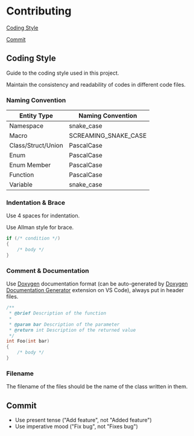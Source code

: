 # Contributing

[Coding Style](coding%20style)

[Commit](commit)

## Coding Style

Guide to the coding style used in this project.

Maintain the consistency and readability of codes in different code files.

### Naming Convention

| Entity Type        | Naming Convention    |
| ------------------ | -------------------- |
| Namespace          | snake_case           |
| Macro              | SCREAMING_SNAKE_CASE |
| Class/Struct/Union | PascalCase           |
| Enum               | PascalCase           |
| Enum Member        | PascalCase           |
| Function           | PascalCase           |
| Variable           | snake_case           |

### Indentation & Brace

Use 4 spaces for indentation.

Use Allman style for brace.

```cpp
if (/* condition */)
{
    /* body */
}
```

### Comment & Documentation

Use [Doxygen](https://en.wikipedia.org/wiki/Doxygen) documentation format (can be auto-generated by [Doxygen Documentation Generator](https://marketplace.visualstudio.com/items?itemName=cschlosser.doxdocgen) extension on VS Code), always put in header files.

```cpp
/**
 * @brief Description of the function
 * 
 * @param bar Description of the parameter
 * @return int Description of the returned value
 */
int Foo(int bar)
{
    /* body */
}
```

### Filename

The filename of the files should be the name of the class written in them.

## Commit

- Use present tense ("Add feature", not "Added feature")
- Use imperative mood ("Fix bug", not "Fixes bug")
